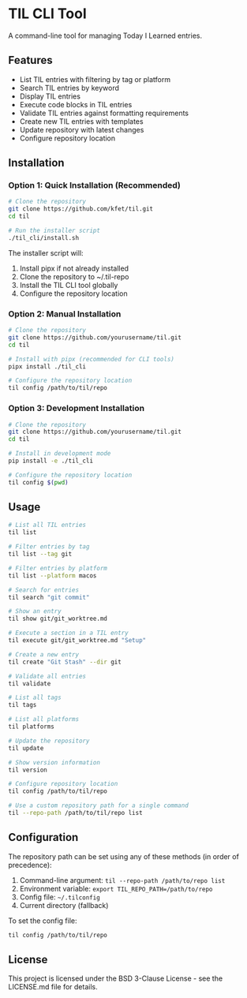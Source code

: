 # TIL CLI Tool

A command-line tool for managing Today I Learned entries.

## Features

- List TIL entries with filtering by tag or platform
- Search TIL entries by keyword
- Display TIL entries
- Execute code blocks in TIL entries
- Validate TIL entries against formatting requirements
- Create new TIL entries with templates
- Update repository with latest changes
- Configure repository location

## Installation

### Option 1: Quick Installation (Recommended)

```bash
# Clone the repository
git clone https://github.com/kfet/til.git
cd til

# Run the installer script
./til_cli/install.sh
```

The installer script will:
1. Install pipx if not already installed
2. Clone the repository to ~/.til-repo
3. Install the TIL CLI tool globally
4. Configure the repository location

### Option 2: Manual Installation

```bash
# Clone the repository
git clone https://github.com/yourusername/til.git
cd til

# Install with pipx (recommended for CLI tools)
pipx install ./til_cli

# Configure the repository location
til config /path/to/til/repo
```

### Option 3: Development Installation

```bash
# Clone the repository
git clone https://github.com/yourusername/til.git
cd til

# Install in development mode
pip install -e ./til_cli

# Configure the repository location
til config $(pwd)
```

## Usage

```bash
# List all TIL entries
til list

# Filter entries by tag
til list --tag git

# Filter entries by platform
til list --platform macos

# Search for entries
til search "git commit"

# Show an entry
til show git/git_worktree.md

# Execute a section in a TIL entry
til execute git/git_worktree.md "Setup"

# Create a new entry
til create "Git Stash" --dir git

# Validate all entries
til validate

# List all tags
til tags

# List all platforms
til platforms

# Update the repository
til update

# Show version information
til version

# Configure repository location
til config /path/to/til/repo

# Use a custom repository path for a single command
til --repo-path /path/to/til/repo list
```

## Configuration

The repository path can be set using any of these methods (in order of precedence):

1. Command-line argument: `til --repo-path /path/to/repo list`
2. Environment variable: `export TIL_REPO_PATH=/path/to/repo`
3. Config file: `~/.tilconfig`
4. Current directory (fallback)

To set the config file:

```bash
til config /path/to/til/repo
```

## License

This project is licensed under the BSD 3-Clause License - see the LICENSE.md file for details.
